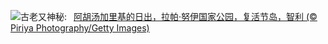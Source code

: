 ![](https://www.bing.com/th?id=OHR.RapaNuiSunrise_ZH-CN1220508877_UHD.jpg&w=1000)古老又神秘:&nbsp;&ensp;[阿胡汤加里基的日出，拉帕·努伊国家公园，复活节岛，智利 (© Piriya Photography/Getty Images)](https://www.bing.com/th?id=OHR.RapaNuiSunrise_ZH-CN1220508877_UHD.jpg)
<br><br/>
